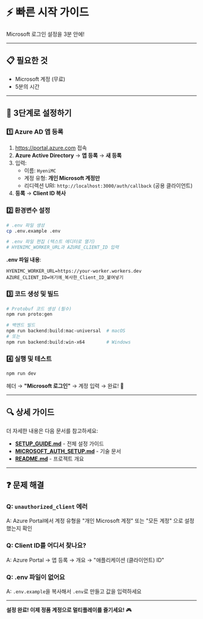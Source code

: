 # ⚡ 빠른 시작 가이드

Microsoft 로그인 설정을 3분 안에!

---

## 📋 필요한 것

- Microsoft 계정 (무료)
- 5분의 시간

---

## 🚀 3단계로 설정하기

### 1️⃣ Azure AD 앱 등록

1. https://portal.azure.com 접속
2. **Azure Active Directory** → **앱 등록** → **새 등록**
3. 입력:
   - 이름: `HyeniMC`
   - 계정 유형: **개인 Microsoft 계정만**
   - 리디렉션 URI: `http://localhost:3000/auth/callback` (공용 클라이언트)
4. **등록** → **Client ID 복사**

### 2️⃣ 환경변수 설정

```bash
# .env 파일 생성
cp .env.example .env

# .env 파일 편집 (텍스트 에디터로 열기)
# HYENIMC_WORKER_URL과 AZURE_CLIENT_ID 입력
```

**.env 파일 내용**:
```env
HYENIMC_WORKER_URL=https://your-worker.workers.dev
AZURE_CLIENT_ID=여기에_복사한_Client_ID_붙여넣기
```

### 3️⃣ 코드 생성 및 빌드

```bash
# Protobuf 코드 생성 (필수)
npm run proto:gen

# 백엔드 빌드
npm run backend:build:mac-universal  # macOS
# 또는
npm run backend:build:win-x64        # Windows
```

### 4️⃣ 실행 및 테스트

```bash
npm run dev
```

헤더 → **"Microsoft 로그인"** → 계정 입력 → 완료! 🎉

---

## 🔍 상세 가이드

더 자세한 내용은 다음 문서를 참고하세요:

- **[SETUP_GUIDE.md](./SETUP_GUIDE.md)** - 전체 설정 가이드
- **[MICROSOFT_AUTH_SETUP.md](./MICROSOFT_AUTH_SETUP.md)** - 기술 문서
- **[README.md](./README.md)** - 프로젝트 개요

---

## ❓ 문제 해결

### Q: `unauthorized_client` 에러
A: Azure Portal에서 계정 유형을 "개인 Microsoft 계정" 또는 "모든 계정" 으로 설정했는지 확인

### Q: Client ID를 어디서 찾나요?
A: Azure Portal → 앱 등록 → 개요 → "애플리케이션 (클라이언트) ID"

### Q: .env 파일이 없어요
A: `.env.example`을 복사해서 `.env`로 만들고 값을 입력하세요

---

**설정 완료! 이제 정품 계정으로 멀티플레이를 즐기세요!** 🎮
